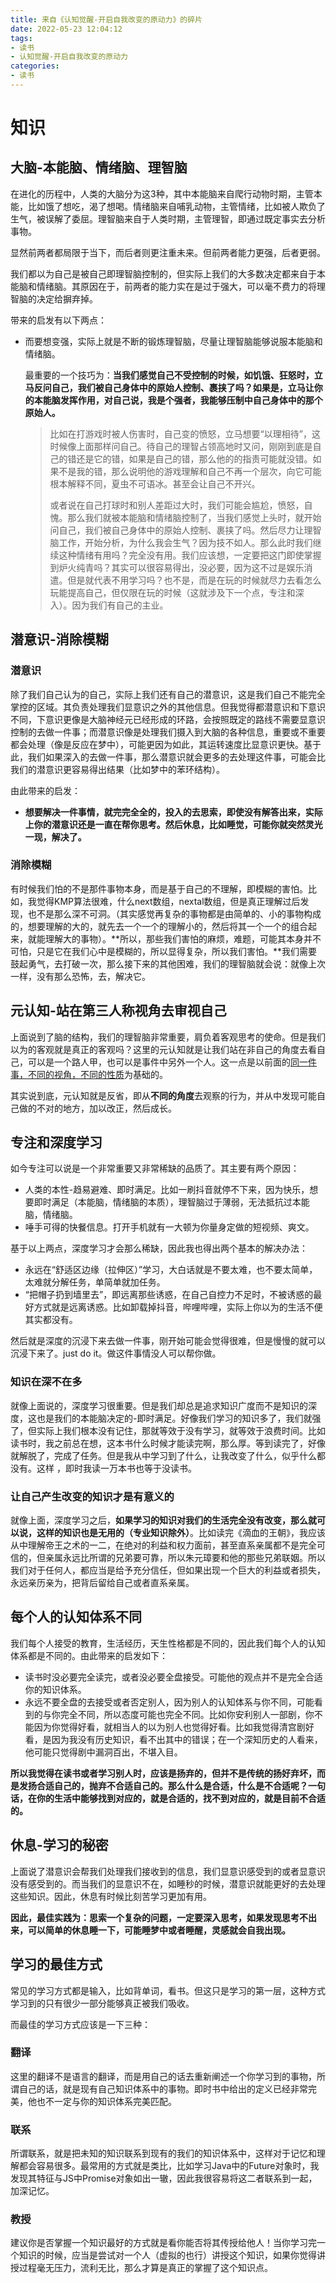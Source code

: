 ```yaml
---
title: 来自《认知觉醒-开启自我改变的原动力》的碎片
date: 2022-05-23 12:04:12
tags:
- 读书
- 认知觉醒-开启自我改变的原动力
categories:
- 读书
---
```


# 知识

## 大脑-本能脑、情绪脑、理智脑

在进化的历程中，人类的大脑分为这3种，其中本能脑来自爬行动物时期，主管本能，比如饿了想吃，渴了想喝。情绪脑来自哺乳动物，主管情绪，比如被人欺负了生气，被误解了委屈。理智脑来自于人类时期，主管理智，即通过既定事实去分析事物。

显然前两者都局限于当下，而后者则更注重未来。但前两者能力更强，后者更弱。

我们都以为自己是被自己即理智脑控制的，但实际上我们的大多数决定都来自于本能脑和情绪脑。其原因在于，前两者的能力实在是过于强大，可以毫不费力的将理智脑的决定给摒弃掉。

带来的启发有以下两点：

- 而要想变强，实际上就是不断的锻炼理智脑，尽量让理智脑能够说服本能脑和情绪脑。

  最重要的一个技巧为：**当我们感觉自己不受控制的时候，如饥饿、狂怒时，立马反问自己，我们被自己身体中的原始人控制、裹挟了吗？如果是，立马让你的本能脑发挥作用，对自己说，我是个强者，我能够压制中自己身体中的那个原始人。**

  > 比如在打游戏时被人伤害时，自己变的愤怒，立马想要“以理相待”，这时候像上面那样问自己。待自己的理智占领高地时又问，刚刚到底是自己的错还是它的错，如果是自己的错，那么他的的指责可能就没错。如果不是我的错，那么说明他的游戏理解和自己不再一个层次，向它可能根本解释不同，夏虫不可语冰。甚至会让自己不开兴。
  >
  > 或者说在自己打球时和别人差距过大时，我们可能会尴尬，愤怒，自愧。那么我们就被本能脑和情绪脑控制了，当我们感觉上头时，就开始问自己，我们被自己身体中的原始人控制、裹挟了吗。然后尽力让理智脑工作，开始分析，为什么我会生气？因为技不如人。那么此时我们继续这种情绪有用吗？完全没有用。我们应该想，一定要把这门即使掌握到炉火纯青吗？其实可以很容易得出，没必要，因为这不过是娱乐消遣。但是就代表不用学习吗？也不是，而是在玩的时候就尽力去看怎么玩能提高自己，但仅限在玩的时候（这就涉及下一个点，专注和深入）。因为我们有自己的主业。



## 潜意识-消除模糊

### 潜意识

除了我们自己认为的自己，实际上我们还有自己的潜意识，这是我们自己不能完全掌控的区域。其负责处理我们显意识之外的其他信息。但我觉得都潜意识和下意识不同，下意识更像是大脑神经元已经形成的环路，会按照既定的路线不需要显意识控制的去做一件事；而潜意识像是处理我们摄入到大脑的各种信息，重要或不重要都会处理（像是反应在梦中），可能更因为如此，其运转速度比显意识更快。基于此，我们如果深入的去做一件事，那么潜意识就会更多的去处理这件事，可能会比我们的潜意识更容易得出结果（比如梦中的苯环结构）。

由此带来的启发：

- **想要解决一件事情，就完完全全的，投入的去思索，即使没有解答出来，实际上你的潜意识还是一直在帮你思考。然后休息，比如睡觉，可能你就突然灵光一现，解决了。**

### 消除模糊

有时候我们怕的不是那件事物本身，而是基于自己的不理解，即模糊的害怕。比如，我觉得KMP算法很难，什么next数组，nextal数组，但是真正理解过后发现，也不是那么深不可洞。（其实感觉再复杂的事物都是由简单的、小的事物构成的，想要理解的大的，就先去一个一个的理解小的，然后将其一个一个的组合起来，就能理解大的事物）。**所以，那些我们害怕的麻烦，难题，可能其本身并不可怕，只是它在我们心中是模糊的，所以显得复杂，所以我们害怕。**我们需要鼓起勇气，去打破一次，那么接下来的其他困难，我们的理智脑就会说：就像上次一样，没有那么恐怖，去，解决它。

## 元认知-站在第三人称视角去审视自己

上面说到了脑的结构，我们的理智脑非常重要，肩负着客观思考的使命。但是我们以为的客观就是真正的客观吗？这里的元认知就是让我们站在非自己的角度去看自己，可以是一个路人甲，也可以是事件中另外一个人。这一点是以前面的[同一件事，不同的视角，不同的性质](https://myland.vercel.app/2022/05/22/%E5%90%8C%E4%B8%80%E4%BB%B6%E4%BA%8B%EF%BC%8C%E4%B8%8D%E5%90%8C%E7%9A%84%E8%A7%86%E8%A7%92%EF%BC%8C%E4%B8%8D%E5%90%8C%E7%9A%84%E6%80%A7%E8%B4%A8-2022-5-22/)为基础的。

其实说到底，元认知就是反省，即从**不同的角度**去观察的行为，并从中发现可能自己做的不对的地方，加以改正，然后成长。

## 专注和深度学习

如今专注可以说是一个非常重要又非常稀缺的品质了。其主要有两个原因：

- 人类的本性-趋易避难、即时满足。比如一刷抖音就停不下来，因为快乐，想要即时满足（本能脑，情绪脑的本质），理智脑过于薄弱，无法抵抗过本能脑，情绪脑。
- 唾手可得的快餐信息。打开手机就有一大顿为你量身定做的短视频、爽文。

基于以上两点，深度学习才会那么稀缺，因此我也得出两个基本的解决办法：

- 永远在“舒适区边缘（拉伸区）”学习，大白话就是不要太难，也不要太简单，太难就分解任务，单简单就加任务。
- “把帽子扔到墙里去”，即远离那些诱惑，在自己自控力不足时，不被诱惑的最好方式就是远离诱惑。比如卸载掉抖音，哔哩哔哩，实际上你以为的生活不便其实都没有。

然后就是深度的沉浸下来去做一件事，刚开始可能会觉得很难，但是慢慢的就可以沉浸下来了。just do it。做这件事情没人可以帮你做。

### 知识在深不在多

就像上面说的，深度学习很重要。但是我们却总是追求知识广度而不是知识的深度，这也是我们的本能脑决定的-即时满足。好像我们学习的知识多了，我们就强了，但实际上我们根本没有记住，那就等效于没有学习，就等效于浪费时间。比如读书时，我之前总在想，这本书什么时候才能读完啊，那么厚。等到读完了，好像就解脱了，完成了任务。但是我从中学习到了什么，让我改变了什么，似乎什么都没有。这样 ，即时我读一万本书也等于没读书。

### 让自己产生改变的知识才是有意义的

就像上面，深度学习之后，**如果学习的知识对我们的生活完全没有改变，那么就可以说，这样的知识也是无用的（专业知识除外）**。比如读完《滴血的王朝》，我应该从中理解帝王之术的一二，在绝对的利益和权力面前，甚至直系亲属都不是完全可信的，但亲属永远比所谓的兄弟要可靠，所以朱元璋要和他的那些兄弟联姻。所以我们对于任何人，都应当是给予充分信任，但如果出现一个巨大的利益或者损失，永远亲历亲为，把背后留给自己或者直系亲属。

## 每个人的认知体系不同

我们每个人接受的教育，生活经历，天生性格都是不同的，因此我们每个人的认知体系都是不同的。由此带来的启发如下：

- 读书时没必要完全读完，或者没必要全盘接受。可能他的观点并不是完全合适你的知识体系。
- 永远不要全盘的去接受或者否定别人，因为别人的认知体系与你不同，可能看到的与你完全不同，所以态度可能也完全不同。比如你安利别人一部剧，你不能因为你觉得好看，就相当人的以为别人也觉得好看。比如我觉得清宫剧好看，是因为我没有历史知识，看不出其中的错误；在一个深知历史的人看来，他可能只觉得剧中漏洞百出，不堪入目。

**所以我觉得在读书或者学习别人时，应该是扬弃的，但并不是传统的扬好弃坏，而是发扬合适自己的，抛弃不合适自己的。那么什么是合适，什么是不合适呢？一句话，在你的生活中能够找到对应的，就是合适的，找不到对应的，就是目前不合适的。**

## 休息-学习的秘密

上面说了潜意识会帮我们处理我们接收到的信息，我们显意识感受到的或者显意识没有感受到的。而当我们的显意识不在，如睡秒的时候，潜意识就能更好的去处理这些知识。因此，休息有时候比刻苦学习更加有用。

**因此，最佳实践为：思索一个复杂的问题，一定要深入思考，如果发现思考不出来，可以简单的休息睡一下，可能睡梦中或者睡醒，灵感就会自我出现。**

## 学习的最佳方式

常见的学习方式都是输入，比如背单词，看书。但这只是学习的第一层，这种方式学习到的只有很少一部分能够真正被我们吸收。

而最佳的学习方式应该是一下三种：

### 翻译

这里的翻译不是语言的翻译，而是用自己的话去重新阐述一个你学习到的事物，所谓自己的话，就是现有自己知识体系中的事物。即时书中给出的定义已经非常完美，他也不一定与你的知识体系完美匹配。

### 联系

所谓联系，就是把未知的知识联系到现有的我们的知识体系中，这样对于记忆和理解都会容易很多。最常用的方式就是类比，比如学习Java中的Future对象时，我发现其特征与JS中Promise对象如出一辙，因此我很容易将这二者联系到一起，加深记忆。

### 教授

建议你是否掌握一个知识最好的方式就是看你能否将其传授给他人！当你学习完一个知识的时候，应当是尝试对一个人（虚拟的也行）讲授这个知识，如果你觉得讲授过程毫无压力，流利无比，那么才算是真正的掌握了这个知识点。

